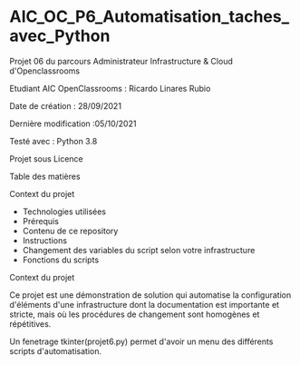 # AIC_OC_P6_Automatisation_taches_avec_Python

Projet 06 du parcours Administrateur Infrastructure & Cloud d'Openclassrooms

Etudiant AIC OpenClassrooms : Ricardo Linares Rubio

Date de création : 28/09/2021

Dernière modification :05/10/2021

Testé avec : Python 3.8

Projet sous Licence 

Table des matières

Context du projet

 -  Technologies utilisées
 -  Prérequis
 -  Contenu de ce repository
 -  Instructions
 -  Changement des variables du script selon votre infrastructure
 -  Fonctions du scripts

Context du projet

Ce projet est une démonstration de solution qui automatise la configuration d'éléments d'une infrastructure dont la documentation est importante et stricte, mais où les procédures de changement sont homogènes et répétitives.

Un fenetrage tkinter(projet6.py) permet d'avoir un menu des différents scripts d'automatisation.


